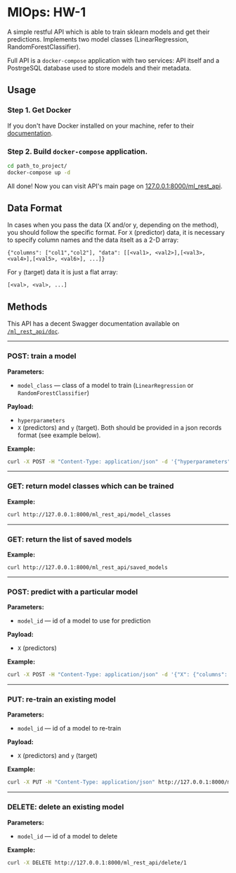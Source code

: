 # MlOps: HW-1

A simple restful API which is able to train sklearn models and get their predictions. Implements two model classes (LinearRegression, RandomForestClassifier).

Full API is a `docker-compose` application with two services: API itself and a PostrgeSQL database used to store models and their metadata.

## Usage

### Step 1. Get Docker

If you don't have Docker installed on your machine, refer to their [documentation](https://docs.docker.com/get-docker/).

### Step 2. Build `docker-compose` application.

```bash
cd path_to_project/
docker-compose up -d
```

All done! Now you can visit API's main page on [127.0.0.1:8000/ml_rest_api](http://127.0.0.1:8000/ml_rest_api).

## Data Format
In cases when you pass the data (X and/or y, depending on the method), you should follow the specific format. For `X` (predictor) data, it is necessary to specify column names and the data itselt as a 2-D array:

```
{"columns": ["col1","col2"], "data": [[<val1>, <val2>],[<val3>, <val4>],[<val5>, <val6>], ...]}
```

For `y` (target) data it is just a flat array:

```
[<val>, <val>, ...]
```

## Methods
This API has a decent Swagger documentation available on [`/ml_rest_api/doc`](http://127.0.0.1:8000/ml_rest_api/doc). 

___
### POST: train a model

**Parameters:**
- `model_class` &mdash; class of a model to train (`LinearRegression` or `RandomForestClassifier`)

**Payload:**
- `hyperparameters`
- `X` (predictors) and `y` (target). Both should be provided in a json records format (see example below).

**Example:**
```bash
curl -X POST -H "Content-Type: application/json" -d '{"hyperparameters": {}, "X": {"columns": ["c1","c2"], "data": [[1,3.0],[0,13.0],[-3,3.5]]}, "y": [1,2,3]}' http://127.0.0.1:8000/ml_rest_api/train/LinearRegression
```

___
### GET: return model classes which can be trained

**Example:**
```bash
curl http://127.0.0.1:8000/ml_rest_api/model_classes
```

___
### GET: return the list of saved models

**Example:**
```
curl http://127.0.0.1:8000/ml_rest_api/saved_models
```

___
### POST: predict with a particular model

**Parameters:**
- `model_id` &mdash; id of a model to use for prediction

**Payload:**
- `X` (predictors)

**Example:**
```bash
curl -X POST -H "Content-Type: application/json" -d '{"X": {"columns": ["c1","c2"], "data": [[1,3.0],[0,13.0],[-3,3.5]]}}' http://127.0.0.1:8000/ml_rest_api/predict/1
```

___
### PUT: re-train an existing model

**Parameters:**
- `model_id` &mdash; id of a model to re-train

**Payload:**
- `X` (predictors) and `y` (target)

**Example:**
```bash
curl -X PUT -H "Content-Type: application/json" http://127.0.0.1:8000/ml_rest_api/retrain/1 -d '{"X": {"columns": ["c1","c2"], "data": [[345,3222],[134,1003],[215,999]]}, "y": [10000,23335,34556]}'
```

___
### DELETE: delete an existing model

**Parameters:**
- `model_id` &mdash; id of a model to delete

**Example:**
```bash
curl -X DELETE http://127.0.0.1:8000/ml_rest_api/delete/1
```